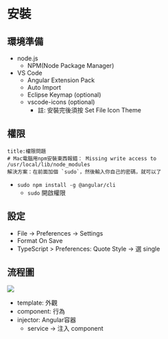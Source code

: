 # 安裝
## 環境準備
- node.js
	- NPM(Node Package Manager)
- VS Code
	-  Angular Extension Pack
	-  Auto Import
	-  Eclipse Keymap (optional)
	-  vscode-icons (optional)
		-  註: 安裝完後須按 Set File Icon Theme

## 權限
```ad-bug
title:權限問題
# Mac電腦用npm安裝東西報錯： Missing write access to /usr/local/lib/node_modules
解決方案：在前面加個 `sudo`，然後輸入你自己的密碼，就可以了
```
- `sudo npm install -g @angular/cli` 
	- `sudo` 開啟權限

## 設定  
- File → Preferences → Settings
- Format On Save
- TypeScript > Preferences: Quote Style → 選 single

## 流程圖
![](https://camo.githubusercontent.com/05afd5bdc39a39ad90d3ce4ffc0ba94a386c2d2bbf8765ada902f5440bcf6162/68747470733a2f2f616e67756c61722e696f2f67656e6572617465642f696d616765732f67756964652f6172636869746563747572652f6f76657276696577322e706e67)
- template: 外觀
- component: 行為
- injector: Angular容器
	- service → 注入 component
